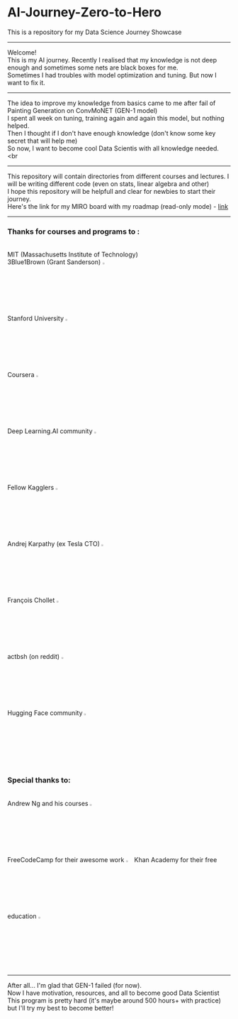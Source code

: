 # AI-Journey-Zero-to-Hero
This is a repository for my Data Science Journey Showcase
___
Welcome! <br>
This is my AI journey. Recently I realised that my knowledge is not deep enough and sometimes some nets are black boxes for me. <br>
Sometimes I had troubles with model optimization and tuning. But now I want to fix it.
___
The idea to improve my knowledge from basics came to me after fail of Painting Generation on ConvMoNET (GEN-1 model) <br>
I spent all week on tuning, training again and again this model, but nothing helped. <br>
Then I thought if I don't have enough knowledge (don't know some key secret that will help me) <br>
So now, I want to become cool Data Scientis with all knowledge needed. <br
___
This repository will contain directories from different courses and lectures. I will be writing different code (even on stats, linear algebra and other) <br>
I hope this repository will be helpfull and clear for newbies to start their journey.<br>
Here's the link for my MIRO board with my roadmap (read-only mode) - <a href='https://miro.com/welcomeonboard/aEd5cjdXQ2UwSGV2SndYNzB3c05WZWlMSVVhdkVBbm5aVWs0cGQ5aGZqUVVUbHRLb1lkWGhJaHVRdk8yZkpSNXwzNDU4NzY0NTUzODE3ODE1ODk1fDI=?share_link_id=917497531845'>link</a>
___
<h3>Thanks for courses and programs to :</h3><br>
MIT (Massachusetts Institute of Technology) <br>
3Blue1Brown (Grant Sanderson) <img src='https://yt3.googleusercontent.com/ytc/AIf8zZSApZdSBilmxjGARJbX1WdIFYXFv69aixy9FcJraA=s900-c-k-c0x00ffffff-no-rj' width=3%><br>
Stanford University <img src='https://identity.stanford.edu/wp-content/uploads/sites/3/2020/07/block-s-right.png' width=3%><br>
Coursera <img src='https://about.coursera.org/static/blueC-65d0362f0b397e64f6a007c7eee7e090.svg' width=3%><br>
Deep Learning.AI community <img src='https://img.evbuc.com/https%3A%2F%2Fcdn.evbuc.com%2Fimages%2F125559383%2F317212851579%2F1%2Foriginal.20210208-232017?w=512&auto=format%2Ccompress&q=75&sharp=10&rect=0%2C0%2C2246%2C2246&s=40aa0fb13fe40ce86241ae7b8fc8caea' width=3%><br>
Fellow Kagglers <img src='https://cdn.iconscout.com/icon/free/png-256/free-kaggle-3521526-2945029.png' width=3%><br>
Andrej Karpathy (ex Tesla CTO) <img src='https://avatars.githubusercontent.com/u/241138?v=4' width=3%><br>
François Chollet <img src='https://upload.wikimedia.org/wikipedia/commons/thumb/7/71/Fchollet.jpg/220px-Fchollet.jpg' width=3%><br>
actbsh (on reddit) <img src='https://www.redditinc.com/assets/images/site/Reddit_Icon_FullColor-1_2023-11-29-161416_munx.jpg' width=3%><br>
Hugging Face community <img src='https://s9i7q5a6.rocketcdn.me/solutions/wp-content/uploads/2022/10/HuggingfaceLogo1.png' width=3%><br>
<h3>Special thanks to: </h3> <br>
Andrew Ng and his courses <img src='https://hai.stanford.edu/sites/default/files/styles/person_big/public/person/bio-images/Aurum-Speakers-Bureau-Andrew-Ng.jpg?itok=mTWW2mfy' width=3%><br>
FreeCodeCamp for their awesome work <img src='https://design-style-guide.freecodecamp.org/downloads/fcc_secondary_small.svg' width=3%>
Khan Academy for their free education <img src='https://i.pinimg.com/originals/07/59/98/0759986c4266c8123913a4f63a62e560.png' width=3%>

___

After all... I'm glad that GEN-1 failed (for now). <br>
Now I have motivation, resources, and all to become good Data Scientist <br>
This program is pretty hard (it's maybe around 500 hours+ with practice) but I'll try my best to become better!
